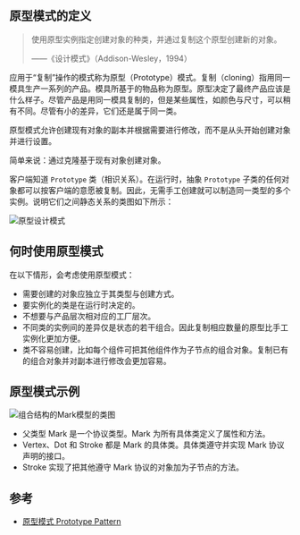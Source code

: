 ## 原型模式的定义

> 使用原型实例指定创建对象的种类，并通过复制这个原型创建新的对象。
>
> ——《设计模式》（Addison-Wesley，1994）

应用于“复制”操作的模式称为原型（Prototype）模式。复制（cloning）指用同一模具生产一系列的产品。模具所基于的物品称为原型。原型决定了最终产品应该是什么样子。尽管产品是用同一模具复制的，但是某些属性，如颜色与尺寸，可以稍有不同。尽管有小的差异，它们还是属于同一类。

原型模式允许创建现有对象的副本并根据需要进行修改，而不是从头开始创建对象并进行设置。

简单来说：通过克隆基于现有对象创建对象。

客户端知道 `Prototype` 类（相识关系）。在运行时，抽象 `Prototype` 子类的任何对象都可以按客户端的意愿被复制。因此，无需手工创建就可以制造同一类型的多个实例。说明它们之间静态关系的类图如下所示：

![原型设计模式](https://blog-andy0570-1256077835.cos.ap-shanghai.myqcloud.com/site_Images/084047.png)



## 何时使用原型模式

在以下情形，会考虑使用原型模式：
* 需要创建的对象应独立于其类型与创建方式。
* 要实例化的类是在运行时决定的。
* 不想要与产品层次相对应的工厂层次。
* 不同类的实例间的差异仅是状态的若干组合。因此复制相应数量的原型比手工实例化更加方便。
* 类不容易创建，比如每个组件可把其他组件作为子节点的组合对象。复制已有的组合对象并对副本进行修改会更加容易。



## 原型模式示例

![组合结构的Mark模型的类图](https://blog-andy0570-1256077835.cos.ap-shanghai.myqcloud.com/site_Images/%E7%BB%84%E5%90%88%E7%BB%93%E6%9E%84%E7%9A%84Mark%E6%A8%A1%E5%9E%8B%E7%9A%84%E7%B1%BB%E5%9B%BE.png)

* 父类型 Mark 是一个协议类型。Mark 为所有具体类定义了属性和方法。
* Vertex、Dot 和 Stroke 都是 Mark 的具体类。具体类遵守并实现 Mark 协议声明的接口。
* Stroke 实现了把其他遵守 Mark 协议的对象加为子节点的方法。



## 参考

* [原型模式 Prototype Pattern](https://github.com/pro648/tips/wiki/%E5%8E%9F%E5%9E%8B%E6%A8%A1%E5%BC%8F-Prototype-Pattern)

